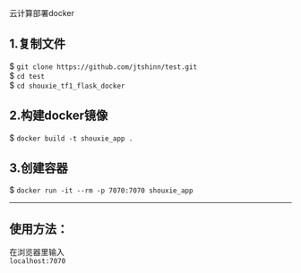云计算部署docker  
## 1.复制文件  
$ `git clone https://github.com/jtshinn/test.git`  
$ `cd test`  
$ `cd shouxie_tf1_flask_docker`  
## 2.构建docker镜像  
$ `docker build -t shouxie_app .`  
## 3.创建容器  
$ `docker run -it --rm -p 7070:7070 shouxie_app`  
  
***
## 使用方法：  
在浏览器里输入  
`localhost:7070`